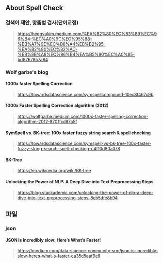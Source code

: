 ## About Spell Check
### 검색어 제안, 맞춤법 검사(단어교정)
> https://heegyukim.medium.com/%EA%B2%80%EC%83%89%EC%96%B4-%EC%A0%9C%EC%95%88-%EB%A7%9E%EC%B6%A4%EB%B2%95-%EA%B2%80%EC%82%AC-%EB%8B%A8%EC%96%B4%EA%B5%90%EC%A0%95-bd8767957a84
### Wolf garbe's blog
#### 1000x faster Spelling Correction
> https://towardsdatascience.com/symspellcompound-10ec8f467c9b
#### 1000x Faster Spelling Correction algorithm (2012)
> https://wolfgarbe.medium.com/1000x-faster-spelling-correction-algorithm-2012-8701fcd87a5f
#### SymSpell vs. BK-tree: 100x faster fuzzy string search & spell checking
> https://towardsdatascience.com/symspell-vs-bk-tree-100x-faster-fuzzy-string-search-spell-checking-c4f10d80a078
#### BK-Tree
> https://en.wikipedia.org/wiki/BK-tree
#### Unlocking the Power of NLP: A Deep Dive into Text Preprocessing Steps
> https://blog.stackademic.com/unlocking-the-power-of-nlp-a-deep-dive-into-text-preprocessing-steps-8eb5dfe8b94


## 파일
### json
#### JSON is incredibly slow: Here’s What’s Faster!
> https://medium.com/data-science-community-srm/json-is-incredibly-slow-heres-what-s-faster-ca35d5aaf9e8
